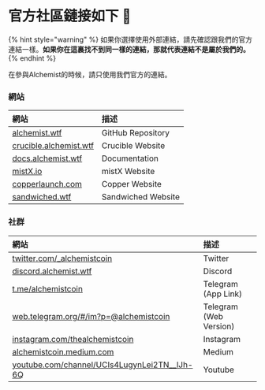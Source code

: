 # 官方社區鏈接如下 🔗



{% hint style="warning" %}
如果你選擇使用外部連結，請先確認跟我們的官方連結一樣。**如果你在這裏找不到同一樣的連結，那就代表連結不是屬於我們的。**
{% endhint %}

在參與Alchemist的時候，請只使用我們官方的連結。

### 網站

| 網站 | 描述 |
| :--- | :--- |
| [alchemist.wtf](http://alchemist.wtf) | GitHub Repository |
| [crucible.alchemist.wtf](https://crucible.alchemist.wtf/) | Crucible Website |
| [docs.alchemist.wtf](https://docs.alchemist.wtf) | Documentation |
| [mistX.io](https://mistx.io/) | mistX Website |
| [copperlaunch.com](https://copperlaunch.com/) | Copper Website |
| [sandwiched.wtf](https://sandwiched.wtf/) | Sandwiched Website |

### 社群

| 網站 | 描述 |
| :--- | :--- |
| [twitter.com/\_alchemistcoin](https://twitter.com/_alchemistcoin) | Twitter |
| [discord.alchemist.wtf](http://discord.alchemist.wtf) | Discord |
| [t.me/alchemistcoin](https://t.me/alchemistcoin) | Telegram \(App Link\) |
| [web.telegram.org/\#/im?p=@alchemistcoin](https://web.telegram.org/#/im?p=@alchemistcoin) | Telegram \(Web Version\) |
| [instagram.com/thealchemistcoin](https://www.instagram.com/thealchemistcoin/) | Instagram |
| [alchemistcoin.medium.com](https://alchemistcoin.medium.com/) | Medium |
| [youtube.com/channel/UCIs4LugynLei2TN\_\_lJh-6Q](https://www.youtube.com/channel/UCIs4LugynLei2TN__lJh-6Q) | Youtube |




